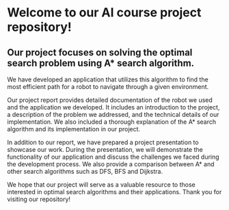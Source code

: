 # Welcome to our AI course project repository! 
## Our project focuses on solving the optimal search problem using A* search algorithm.
We have developed an application that utilizes this algorithm to find the most efficient path for a robot to navigate through a given environment. 

Our project report provides detailed documentation of the robot we used and the application we developed. It includes an introduction to the project, a description of the problem we addressed, and the technical details of our implementation. We also included a thorough explanation of the A* search algorithm and its implementation in our project.

In addition to our report, we have prepared a project presentation to showcase our work. During the presentation, we will demonstrate the functionality of our application and discuss the challenges we faced during the development process. We also provide a comparison between A* and other search algorithms such as DFS, BFS and Dijkstra.

We hope that our project will serve as a valuable resource to those interested in optimal search algorithms and their applications. Thank you for visiting our repository!
